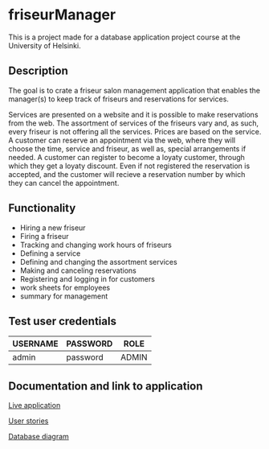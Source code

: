 # friseurManager
This is a project made for a database application project course at the University of Helsinki.

## Description
The goal is to crate a friseur salon management application that enables the manager(s) to keep track of friseurs and reservations for services.

Services are presented on a website and it is possible to make reservations from the web. The assortment of services of the friseurs vary and, as such, every friseur is not offering all the services. Prices are based on the service. A customer can reserve an appointment via the web, where they will choose the time, service and friseur, as well as, special arrangements if needed. A customer can register to become a loyaty customer, through which they get a loyaty discount. Even if not registered the reservation is accepted, and the customer will recieve a reservation number by which they can cancel the appointment.

## Functionality

- Hiring a new friseur
- Firing a friseur
- Tracking and changing work hours of friseurs
- Defining a service
- Defining and changing the assortment services
- Making and canceling reservations
- Registering and logging in for customers
- work sheets for employees
- summary for management

## Test user credentials 

|	__USERNAME__ | __PASSWORD__  |   __ROLE__    | 
|--------------|---------------|---------------|
| admin        |   password    |    ADMIN      |

## Documentation and link to application
[Live application](https://friseur-app.herokuapp.com/)

[User stories](https://github.com/stadibo/friseurManager/blob/master/documentation/user_stories.md)

[Database diagram](https://github.com/stadibo/friseurManager/blob/master/documentation/database_diagram.png)
